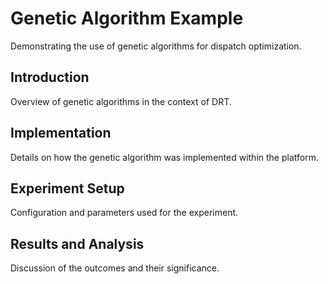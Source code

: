 # Genetic Algorithm Example

Demonstrating the use of genetic algorithms for dispatch optimization.

## Introduction

Overview of genetic algorithms in the context of DRT.

## Implementation

Details on how the genetic algorithm was implemented within the platform.

## Experiment Setup

Configuration and parameters used for the experiment.

## Results and Analysis

Discussion of the outcomes and their significance.
